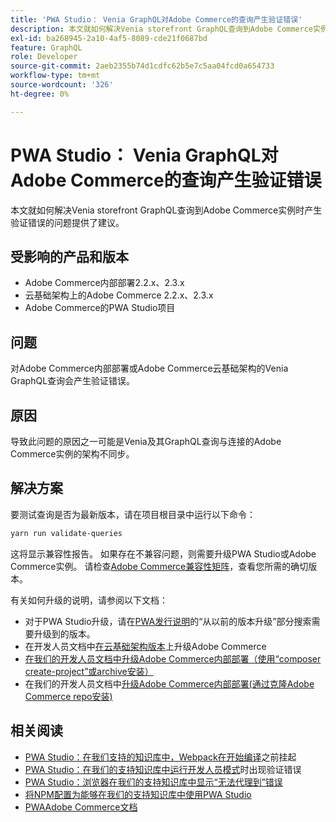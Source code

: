 ```yaml
---
title: 'PWA Studio： Venia GraphQL对Adobe Commerce的查询产生验证错误'
description: 本文就如何解决Venia storefront GraphQL查询到Adobe Commerce实例时产生验证错误的问题提供了建议。
exl-id: ba268945-2a10-4af5-8089-cde21f0687bd
feature: GraphQL
role: Developer
source-git-commit: 2aeb2355b74d1cdfc62b5e7c5aa04fcd0a654733
workflow-type: tm+mt
source-wordcount: '326'
ht-degree: 0%

---
```


# PWA Studio： Venia GraphQL对Adobe Commerce的查询产生验证错误

本文就如何解决Venia storefront GraphQL查询到Adobe Commerce实例时产生验证错误的问题提供了建议。

## 受影响的产品和版本

* Adobe Commerce内部部署2.2.x、2.3.x
* 云基础架构上的Adobe Commerce 2.2.x、2.3.x
* Adobe Commerce的PWA Studio项目

## 问题

对Adobe Commerce内部部署或Adobe Commerce云基础架构的Venia GraphQL查询会产生验证错误。

## 原因

导致此问题的原因之一可能是Venia及其GraphQL查询与连接的Adobe Commerce实例的架构不同步。

## 解决方案

要测试查询是否为最新版本，请在项目根目录中运行以下命令：

```bash
yarn run validate-queries
```

这将显示兼容性报告。 如果存在不兼容问题，则需要升级PWA Studio或Adobe Commerce实例。 请检查[Adobe Commerce兼容性矩阵](https://developer.adobe.com/commerce/pwa-studio/integrations/adobe-commerce/version-compatibility/)，查看您所需的确切版本。

有关如何升级的说明，请参阅以下文档：

* 对于PWA Studio升级，请在[PWA发行说明](https://github.com/magento/pwa-studio/releases/)的“从以前的版本升级”部分搜索需要升级到的版本。
* 在开发人员文档中[在云基础架构版本](https://experienceleague.adobe.com/en/docs/commerce-cloud-service/user-guide/develop/upgrade/commerce-version)上升级Adobe Commerce
* [在我们的开发人员文档中升级Adobe Commerce内部部署（使用“composer create-project”或archive安装）](https://experienceleague.adobe.com/en/docs/commerce-operations/upgrade-guide/implementation/perform-upgrade)
* 在我们的开发人员文档中[升级Adobe Commerce内部部署(通过克隆Adobe Commerce repo安装)](https://experienceleague.adobe.com/en/docs/commerce-operations/upgrade-guide/developer/git-installs)

## 相关阅读

* [PWA Studio：在我们支持的知识库中，Webpack在开始编译](/help/troubleshooting/miscellaneous/pwa-studio-webpack-hangs-before-beginning-compilation.md)之前挂起
* [PWA Studio：在我们的支持知识库中运行开发人员模式](/help/troubleshooting/miscellaneous/pwa-studio-validation-errors-when-running-developer-mode.md)时出现验证错误
* [PWA Studio：浏览器在我们的支持知识库中显示“无法代理到”错误](/help/troubleshooting/miscellaneous/pwa-studio-browser-displays-cannot-proxy-to-error.md)
* [将NPM配置为能够在我们的支持知识库中使用PWA Studio](/help/how-to/general/configure-npm-to-be-able-to-use-pwa-studio.md)
* [PWAAdobe Commerce文档](https://magento.github.io/pwa-studio/)

